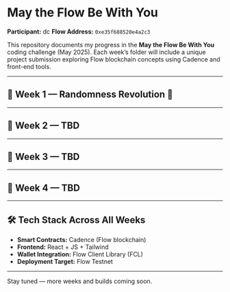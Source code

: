 # May the Flow Be With You

**Participant:** dc
**Flow Address:** `0xe35f688520e4a2c3`

This repository documents my progress in the **May the Flow Be With You** coding challenge (May 2025). Each week’s folder will include a unique project submission exploring Flow blockchain concepts using Cadence and front-end tools.

---

## 📅 Week 1 — Randomness Revolution 🎲

---

## 📅 Week 2 — TBD

---

## 📅 Week 3 — TBD

---

## 📅 Week 4 — TBD

---

## 🛠 Tech Stack Across All Weeks

- **Smart Contracts:** Cadence (Flow blockchain)
- **Frontend:** React + JS + Tailwind
- **Wallet Integration:** Flow Client Library (FCL)
- **Deployment Target:** Flow Testnet

---

Stay tuned — more weeks and builds coming soon.
